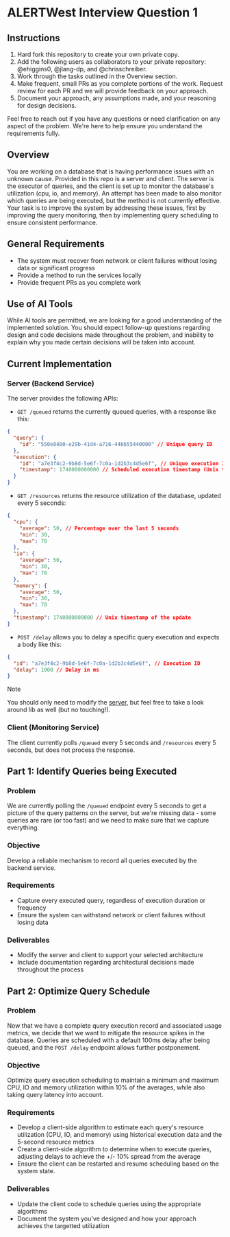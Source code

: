 # ALERTWest Interview Question 1

## Instructions

1. Hard fork this repository to create your own private copy.
2. Add the following users as collaborators to your private repository: @ehiggins0, @jlang-dp, and @chrisschreiber.
3. Work through the tasks outlined in the Overview section.
4. Make frequent, small PRs as you complete portions of the work. Request review for each PR and we will provide feedback on your approach.
5. Document your approach, any assumptions made, and your reasoning for design decisions.

Feel free to reach out if you have any questions or need clarification on any aspect of the problem. We're here to help ensure you understand the requirements fully.

## Overview

You are working on a database that is having performance issues with an unknown cause. Provided in this repo is a server and client. The server is the executor of queries, and the client is set up to monitor the database's utilization (cpu, io, and memory). An attempt has been made to also monitor which queries are being executed, but the method is not currently effective. Your task is to improve the system by addressing these issues, first by improving the query monitoring, then by implementing query scheduling to ensure consistent performance.

## General Requirements

- The system must recover from network or client failures without losing data or significant progress
- Provide a method to run the services locally
- Provide frequent PRs as you complete work

## Use of AI Tools

While AI tools are permitted, we are looking for a good understanding of the implemented solution. You should expect follow-up questions regarding design and code decisions made throughout the problem, and inability to explain why you made certain decisions will be taken into account.

## Current Implementation

### Server (Backend Service)

The server provides the following APIs:

- `GET /queued` returns the currently queued queries, with a response like this:

```json
{
  "query": {
    "id": "550e8400-e29b-41d4-a716-446655440000" // Unique query ID
  },
  "execution": {
    "id": "a7e3f4c2-9b8d-5e6f-7c0a-1d2b3c4d5e6f", // Unique execution ID
    "timestamp": 1740000000000 // Scheduled execution timestamp (Unix time ms)
  }
}
```

- `GET /resources` returns the resource utilization of the database, updated every 5 seconds:

```json
{
  "cpu": {
    "average": 50, // Percentage over the last 5 seconds
    "min": 30,
    "max": 70
  },
  "io": {
    "average": 50,
    "min": 30,
    "max": 70
  },
  "memory": {
    "average": 50,
    "min": 30,
    "max": 70
  },
  "timestamp": 1740000000000 // Unix timestamp of the update
}
```

- `POST /delay` allows you to delay a specific query execution and expects a body like this:

```json
{
  "id": "a7e3f4c2-9b8d-5e6f-7c0a-1d2b3c4d5e6f", // Execution ID
  "delay": 1000 // Delay in ms
}
```

> [!NOTE]
> You should only need to modify the [server](server/), but feel free to take a look around lib as well (but no touching!).

### Client (Monitoring Service)

The client currently polls `/queued` every 5 seconds and `/resources` every 5 seconds, but does not process the response.

## Part 1: Identify Queries being Executed

### Problem

We are currently polling the `/queued` endpoint every 5 seconds to get a picture of the query patterns on the server, but we're missing data - some queries are rare (or too fast) and we need to make sure that we capture everything.

### Objective

Develop a reliable mechanism to record all queries executed by the backend service.

### Requirements

- Capture every executed query, regardless of execution duration or frequency
- Ensure the system can withstand network or client failures without losing data

### Deliverables

- Modify the server and client to support your selected architecture
- Include documentation regarding architectural decisions made throughout the process

## Part 2: Optimize Query Schedule

### Problem

Now that we have a complete query execution record and associated usage metrics, we decide that we want to mitigate the resource spikes in the database. Queries are scheduled with a default 100ms delay after being queued, and the `POST /delay` endpoint allows further postponement.

### Objective

Optimize query execution scheduling to maintain a minimum and maximum CPU, IO and memory utilization within 10% of the averages, while also taking query latency into account.

### Requirements

- Develop a client-side algorithm to estimate each query's resource utilization (CPU, IO, and memory) using historical execution data and the 5-second resource metrics
- Create a client-side algorithm to determine when to execute queries, adjusting delays to achieve the +/- 10% spread from the average
- Ensure the client can be restarted and resume scheduling based on the system state.

### Deliverables

- Update the client code to schedule queries using the appropriate algorithms
- Document the system you've designed and how your approach achieves the targetted utilization
